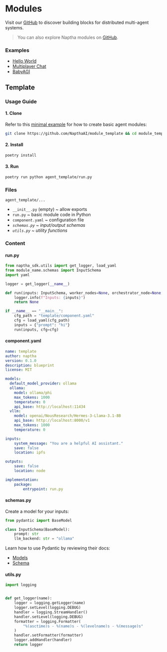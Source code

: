 # Modules

Visit our [GitHub](https://github.com/napthaai) to discover building blocks for distributed multi-agent systems.

> You can also explore Naptha modules on [GitHub](https://github.com/NapthaAI).

### Examples
* [Hello World](/Examples/HelloWorld)
* [Multiplayer Chat](/Examples/MultiplayerChat)
* [BabyAGI](/Examples/BabyAGI)

## Template

### Usage Guide

#### 1. Clone

Refer to this [minimal example](https://github.com/NapthaAI/module_template) for how to create basic agent modules:

```bash
git clone https://github.com/NapthaAI/module_template && cd module_template
```

#### 2. Install
```bash
poetry install
```

#### 3. Run
```bash
poetry run python agent_template/run.py
```

### Files
`agent_template/...`

* `__init__.py` (empty) ~ allow exports
* `run.py` ~ basic module code in Python
* `component.yaml` ~ configuration file
* *`schemas.py` ~ input/output schemas*
* *`utils.py` ~ utility functions*

### Content
#### run.py
```python
from naptha_sdk.utils import get_logger, load_yaml
from module_name.schemas import InputSchema
import yaml

logger = get_logger(__name__)

def run(inputs: InputSchema, worker_nodes=None, orchestrator_node=None, flow_run=None, cfg=None):
    logger.info(f"Inputs: {inputs}")
    return None

if __name__ == "__main__":
    cfg_path = "template/component.yaml"
    cfg = load_yaml(cfg_path)
    inputs = {"prompt": "hi"}
    run(inputs, cfg=cfg)
```

#### component.yaml
```yaml
name: template
author: naptha
version: 0.1.0
description: blueprint
license: MIT

models:
  default_model_provider: ollama
  ollama:
    model: ollama/phi
    max_tokens: 1000
    temperature: 0
    api_base: http://localhost:11434
  vllm:
    model: openai/NousResearch/Hermes-3-Llama-3.1-8B
    api_base: http://localhost:8000/v1
    max_tokens: 1000
    temperature: 0

inputs:
    system_message: "You are a helpful AI assistant."
    save: false
    location: ipfs

outputs:
    save: false
    location: node

implementation:
    package:
        entrypoint: run.py
```

#### schemas.py
Create a model for your inputs:
```python
from pydantic import BaseModel

class InputSchema(BaseModel):
    prompt: str
    llm_backend: str = "ollama"
```
Learn how to use Pydantic by reviewing their docs:

* [Models](https://docs.pydantic.dev/1.10/usage/models)
* [Schema](https://docs.pydantic.dev/1.10/usage/schema)

#### utils.py
```python
import logging


def get_logger(name):
    logger = logging.getLogger(name)
    logger.setLevel(logging.DEBUG)
    handler = logging.StreamHandler()
    handler.setLevel(logging.DEBUG)
    formatter = logging.Formatter(
        "%(asctime)s - %(name)s - %(levelname)s - %(message)s"
    )
    handler.setFormatter(formatter)
    logger.addHandler(handler)
    return logger
```
